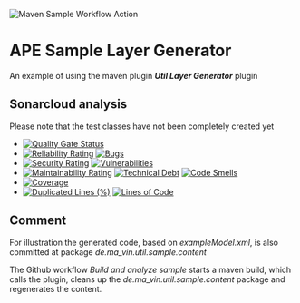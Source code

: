 ![Maven Sample Workflow Action](https://github.com/Ma-Vin/de.ma_vin.util.layerGenerator/actions/workflows/sampleMaven.yml/badge.svg)

# APE Sample Layer Generator

An example of using the maven plugin ***Util Layer Generator*** plugin

## Sonarcloud analysis

Please note that the test classes have not been completely created yet

* [![Quality Gate Status](https://sonarcloud.io/api/project_badges/measure?project=Ma-Vin_de.ma_vin.util.sampleLayerGenerator&metric=alert_status)](https://sonarcloud.io/dashboard?id=Ma-Vin_de.ma_vin.util.sampleLayerGenerator)
* [![Reliability Rating](https://sonarcloud.io/api/project_badges/measure?project=Ma-Vin_de.ma_vin.util.sampleLayerGenerator&metric=reliability_rating)](https://sonarcloud.io/dashboard?id=Ma-Vin_de.ma_vin.util.sampleLayerGenerator)  [![Bugs](https://sonarcloud.io/api/project_badges/measure?project=Ma-Vin_de.ma_vin.util.sampleLayerGenerator&metric=bugs)](https://sonarcloud.io/dashboard?id=Ma-Vin_de.ma_vin.util.sampleLayerGenerator)
* [![Security Rating](https://sonarcloud.io/api/project_badges/measure?project=Ma-Vin_de.ma_vin.util.sampleLayerGenerator&metric=security_rating)](https://sonarcloud.io/dashboard?id=Ma-Vin_de.ma_vin.util.sampleLayerGenerator)  [![Vulnerabilities](https://sonarcloud.io/api/project_badges/measure?project=Ma-Vin_de.ma_vin.util.sampleLayerGenerator&metric=vulnerabilities)](https://sonarcloud.io/dashboard?id=Ma-Vin_de.ma_vin.util.sampleLayerGenerator)
* [![Maintainability Rating](https://sonarcloud.io/api/project_badges/measure?project=Ma-Vin_de.ma_vin.util.sampleLayerGenerator&metric=sqale_rating)](https://sonarcloud.io/dashboard?id=Ma-Vin_de.ma_vin.util.sampleLayerGenerator)  [![Technical Debt](https://sonarcloud.io/api/project_badges/measure?project=Ma-Vin_de.ma_vin.util.sampleLayerGenerator&metric=sqale_index)](https://sonarcloud.io/dashboard?id=Ma-Vin_de.ma_vin.util.sampleLayerGenerator)  [![Code Smells](https://sonarcloud.io/api/project_badges/measure?project=Ma-Vin_de.ma_vin.util.sampleLayerGenerator&metric=code_smells)](https://sonarcloud.io/dashboard?id=Ma-Vin_de.ma_vin.util.sampleLayerGenerator)
* [![Coverage](https://sonarcloud.io/api/project_badges/measure?project=Ma-Vin_de.ma_vin.util.sampleLayerGenerator&metric=coverage)](https://sonarcloud.io/dashboard?id=Ma-Vin_de.ma_vin.util.sampleLayerGenerator)
* [![Duplicated Lines (%)](https://sonarcloud.io/api/project_badges/measure?project=Ma-Vin_de.ma_vin.util.sampleLayerGenerator&metric=duplicated_lines_density)](https://sonarcloud.io/dashboard?id=Ma-Vin_de.ma_vin.util.sampleLayerGenerator)  [![Lines of Code](https://sonarcloud.io/api/project_badges/measure?project=Ma-Vin_de.ma_vin.util.sampleLayerGenerator&metric=ncloc)](https://sonarcloud.io/dashboard?id=Ma-Vin_de.ma_vin.util.sampleLayerGenerator)

## Comment

For illustration the generated code, based on *exampleModel.xml*, is also committed at package *de.ma_vin.util.sample.content*

The Github workflow *Build and analyze sample* starts a maven build, which calls the plugin, cleans up the 
*de.ma_vin.util.sample.content* package and regenerates the content.